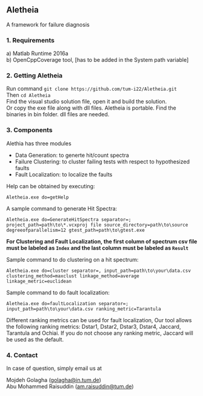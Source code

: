## Aletheia
A framework for failure diagnosis

### 1. Requirements
a) Matlab Runtime 2016a <br /> 
b) OpenCppCoverage tool, [has to be added in the System path variable]<br />



### 2. Getting Aletheia
Run command ```git clone https://github.com/tum-i22/Aletheia.git```<br />
Then ```cd Aletheia```<br />
Find the visual studio solution file, open it and build the solution. <br />
Or copy the exe file along with dll files. Aletheia is portable. Find the binaries in bin folder. dll files are needed. 

### 3. Components
Alethia has three modules
* Data Generation: to generte hit/count spectra
* Failure Clustering: to cluster failing tests with respect to hypothesized faults
* Fault Localization: to localize the faults

Help can be obtained by executing:

```Aletheia.exe do=getHelp```

A sample command to generate Hit Spectra:

```Aletheia.exe do=GenerateHitSpectra separator=; project_path=path\to\*.vcxproj file source_directory=path\to\source degreeofparallelism=12 gtest_path=path\to\gtest.exe ```

**For Clustering and Fault Localization, the first column of spectrum csv file must be labeled as ```Index``` and the last column must be labeled as ```Result```**

Sample command to do clustering on a hit spectrum:

```Aletheia.exe do=cluster separator=, input_path=path\to\your\data.csv  clustering_method=maxclust linkage_method=average linkage_metric=euclidean ```

Sample command to do fault localization:

```Aletheia.exe do=faultLocalization separator=; input_path=path\to\your\data.csv ranking_metric=Tarantula``` 

Different ranking metrics can be used for fault localization, Our tool allows the following ranking metrics: 
Dstar1, Dstar2, Dstar3, Dstar4, Jaccard, Tarantula and Ochiai.
If you do not choose any ranking metric, Jaccard will be used as the default. 

### 4. Contact
In case of question, simply email us at

Mojdeh Golagha (golagha@in.tum.de) <br />
Abu Mohammed Raisuddin (am.raisuddin@tum.de)

